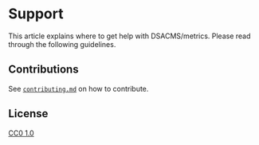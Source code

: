 # Support

This article explains where to get help with DSACMS/metrics.
Please read through the following guidelines.

<!-- TODO: Fill out where to get support -->
## Contributions

See [`contributing.md`][contributing] on how to contribute.


## License

[CC0 1.0][license]

<!-- Definitions -->

[license]: https://creativecommons.org/publicdomain/zero/1.0/legalcode

[contributing]: CONTRIBUTING.md
